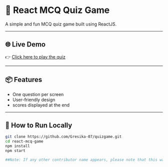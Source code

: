 # 🎯 React MCQ Quiz Game

A simple and fun MCQ quiz game built using ReactJS.

---

## 🌐 Live Demo

👉 [Click here to play the quiz](https://gresika-07.github.io/quizgame)

---

## 📦 Features

- One question per screen  
- User-friendly design  
- scores displayed at the end  

---

## 🚀 How to Run Locally

```bash
git clone https://github.com/Gresika-07/quizgame.git
cd react-mcq-game
npm install
npm start

##Note: If any other contributor name appears, please note that this was entirely developed by me. Previous Git configuration may have reflected someone else's name by mistake.

